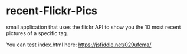 # recent-Flickr-Pics
small application that uses the flickr API to show you the 10 most recent pictures of a specific tag.

You can test index.html here: https://jsfiddle.net/029ufcma/
